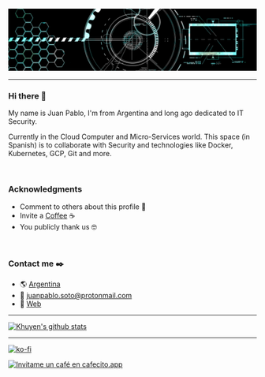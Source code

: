 ![Imagen.](/images/background-profile.png "Imagen.")

____
### Hi there 👋

My name is Juan Pablo, I'm from Argentina and long ago dedicated to IT Security.

Currently in the Cloud Computer and Micro-Services world.
This space (in Spanish) is to collaborate with Security and technologies like Docker, Kubernetes, GCP, Git and more.

&nbsp;
&nbsp;

### Acknowledgments

* Comment to others about this profile 📢
* Invite a [Coffee](https://ko-fi.com/juanpablosoto) ☕  
* You publicly thank us 🤓

&nbsp;
&nbsp;

### Contact me :black_nib:
- :earth_americas: [Argentina](https://www.google.com.ar/maps/place/Argentina/@-37.0144034,-81.6719263,4z/data=!3m1!4b1!4m5!3m4!1s0x95bccaf5f5fdc667:0x3d2f77992af00fa8!8m2!3d-38.416097!4d-63.616672)
- :envelope_with_arrow: juanpablo.soto@protonmail.com
- :link: [Web](https://juanpablosoto.com.ar)

____

[![Khuyen's github stats](https://github-readme-stats.vercel.app/api?username=parrot26&count_private=true&show_icons=true&theme=dark&hide_rank=false)](https://github.com/anuraghazra/github-readme-stats)

____

[![ko-fi](https://ko-fi.com/img/githubbutton_sm.svg)](https://ko-fi.com/M4M4AAAGA)
&nbsp;

[![Invitame un café en cafecito.app](https://cdn.cafecito.app/imgs/buttons/button_6.svg)](https://cafecito.app/parrot26)

